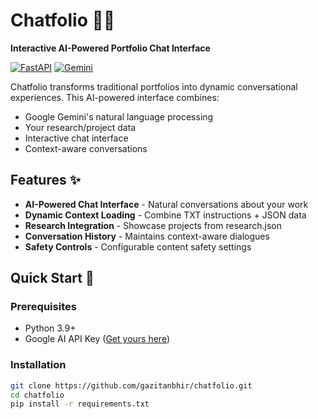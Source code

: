 # Chatfolio 🤖💼

**Interactive AI-Powered Portfolio Chat Interface**

[![FastAPI](https://img.shields.io/badge/FastAPI-005571?style=for-the-badge&logo=fastapi)](https://fastapi.tiangolo.com/)
[![Gemini](https://img.shields.io/badge/Google%20Gemini-4285F4?style=for-the-badge&logo=google)](https://ai.google.dev/)

Chatfolio transforms traditional portfolios into dynamic conversational experiences. This AI-powered interface combines:
- Google Gemini's natural language processing
- Your research/project data
- Interactive chat interface
- Context-aware conversations

## Features ✨
- **AI-Powered Chat Interface** - Natural conversations about your work
- **Dynamic Context Loading** - Combine TXT instructions + JSON data
- **Research Integration** - Showcase projects from research.json
- **Conversation History** - Maintains context-aware dialogues
- **Safety Controls** - Configurable content safety settings

## Quick Start 🚀

### Prerequisites
- Python 3.9+
- Google AI API Key ([Get yours here](https://ai.google.dev/))

### Installation
```bash
git clone https://github.com/gazitanbhir/chatfolio.git
cd chatfolio
pip install -r requirements.txt
